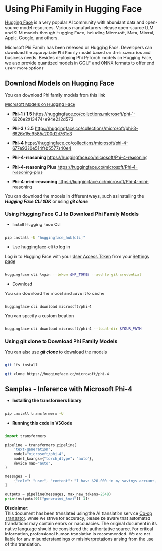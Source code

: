 <!--
CO_OP_TRANSLATOR_METADATA:
{
  "original_hash": "624fe133fba62773979d45f54519f7bb",
  "translation_date": "2025-07-09T19:49:35+00:00",
  "source_file": "md/01.Introduction/02/01.HF.md",
  "language_code": "en"
}
-->
# **Using Phi Family in Hugging Face**


[Hugging Face](https://huggingface.co/) is a very popular AI community with abundant data and open-source model resources. Various manufacturers release open-source LLM and SLM models through Hugging Face, including Microsoft, Meta, Mistral, Apple, Google, and others.

Microsoft Phi Family has been released on Hugging Face. Developers can download the appropriate Phi Family model based on their scenarios and business needs. Besides deploying Phi PyTorch models on Hugging Face, we also provide quantized models in GGUF and ONNX formats to offer end users more options.


## **Download Models on Hugging Face**

You can download Phi family models from this link

[Microsoft Models on Hugging Face](https://huggingface.co/microsoft)

-  **Phi-1 / 1.5** https://huggingface.co/collections/microsoft/phi-1-6626e29134744e94e222d572

-  **Phi-3 / 3.5** https://huggingface.co/collections/microsoft/phi-3-6626e15e9585a200d2d761e3

-  **Phi-4** https://huggingface.co/collections/microsoft/phi-4-677e9380e514feb5577a40e4

- **Phi-4-reasoning** https://huggingface.co/microsoft/Phi-4-reasoning

- **Phi-4-reasoning Plus** https://huggingface.co/microsoft/Phi-4-reasoning-plus 

- **Phi-4-mini-reasoning** https://huggingface.co/microsoft/Phi-4-mini-reasoning

You can download the models in different ways, such as installing the ***Hugging Face CLI SDK*** or using ***git clone***.

### **Using Hugging Face CLI to Download Phi Family Models**

- Install Hugging Face CLI

```bash

pip install -U "huggingface_hub[cli]"

```

- Use huggingface-cli to log in

Log in to Hugging Face with your [User Access Token](https://huggingface.co/docs/hub/security-tokens) from your [Settings page](https://huggingface.co/settings/tokens)


```bash

huggingface-cli login --token $HF_TOKEN --add-to-git-credential

```

- Download 

You can download the model and save it to cache 

```bash

huggingface-cli download microsoft/phi-4

```

You can specify a custom location


```bash

huggingface-cli download microsoft/phi-4 --local-dir $YOUR_PATH

```


### **Using git clone to Download Phi Family Models**

You can also use ***git clone*** to download the models

```bash

git lfs install

git clone https://huggingface.co/microsoft/phi-4

```

## **Samples - Inference with Microsoft Phi-4**

- **Installing the transformers library**

```bash

pip install transformers -U

```

- **Running this code in VSCode**

```python

import transformers

pipeline = transformers.pipeline(
    "text-generation",
    model="microsoft/phi-4",
    model_kwargs={"torch_dtype": "auto"},
    device_map="auto",
)

messages = [
    {"role": "user", "content": "I have $20,000 in my savings account, where I receive a 4% profit per year and payments twice a year. Can you please tell me how long it will take for me to become a millionaire? Also, can you please explain the math step by step as if you were explaining it to an uneducated person?"},
]

outputs = pipeline(messages, max_new_tokens=2048)
print(outputs[0]["generated_text"][-1])

```

**Disclaimer**:  
This document has been translated using the AI translation service [Co-op Translator](https://github.com/Azure/co-op-translator). While we strive for accuracy, please be aware that automated translations may contain errors or inaccuracies. The original document in its native language should be considered the authoritative source. For critical information, professional human translation is recommended. We are not liable for any misunderstandings or misinterpretations arising from the use of this translation.